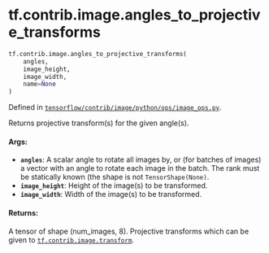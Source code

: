 <div itemscope itemtype="http://developers.google.com/ReferenceObject">
<meta itemprop="name" content="tf.contrib.image.angles_to_projective_transforms" />
<meta itemprop="path" content="Stable" />
</div>

# tf.contrib.image.angles_to_projective_transforms

``` python
tf.contrib.image.angles_to_projective_transforms(
    angles,
    image_height,
    image_width,
    name=None
)
```



Defined in [`tensorflow/contrib/image/python/ops/image_ops.py`](/code/stable/tensorflow/contrib/image/python/ops/image_ops.py).

Returns projective transform(s) for the given angle(s).

#### Args:

* <b>`angles`</b>: A scalar angle to rotate all images by, or (for batches of images)
      a vector with an angle to rotate each image in the batch. The rank must
      be statically known (the shape is not `TensorShape(None)`.
* <b>`image_height`</b>: Height of the image(s) to be transformed.
* <b>`image_width`</b>: Width of the image(s) to be transformed.


#### Returns:

A tensor of shape (num_images, 8). Projective transforms which can be given
  to <a href="../../../tf/contrib/image/transform.md"><code>tf.contrib.image.transform</code></a>.